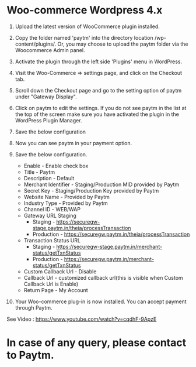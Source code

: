 # Woo-commerce Wordpress 4.x
  
  1. Upload the latest version of WooCommerce plugin installed.
  2. Copy the folder named 'paytm' into the directory location /wp-content/plugins/. Or, you may choose to upload the paytm folder via the Woocommerce Admin panel.
  3. Activate the plugin through the left side 'Plugins' menu in WordPress.
  4. Visit the Woo-Commerce => settings page, and click on the Checkout tab.
  5. Scroll down the Checkout page and go to the setting option of paytm under "Gateway Display".
  6. Click on paytm to edit the settings. If you do not see paytm in the list at the top of the screen make sure you have activated the plugin in the WordPress Plugin Manager.
  7. Save the below configuration
  8. Now you can see paytm in your payment option.
  9. Save the below configuration.

      * Enable                  - Enable check box
      * Title                   - Paytm
      * Description             - Default
      * Merchant Identifier     - Staging/Production MID provided by Paytm
      * Secret Key              - Staging/Production Key provided by Paytm
      * Website Name            - Provided by Paytm
      * Industry Type           - Provided by Paytm
      * Channel ID              - WEB/WAP
      * Gateway URL Staging     
        * Staging     - https://securegw-stage.paytm.in/theia/processTransaction
        * Production  - https://securegw.paytm.in/theia/processTransaction
      * Transaction Status URL  
        * Staging     - https://securegw-stage.paytm.in/merchant-status/getTxnStatus
        * Production  - https://securegw.paytm.in/merchant-status/getTxnStatus
      * Custom Callback Url     - Disable
      * Callback Url            - customized callback url(this is visible when Custom Callback Url is Enable)
      * Return Page             - My Account

  10. Your Woo-commerce plug-in is now installed. You can accept payment through Paytm.

See Video : https://www.youtube.com/watch?v=cqdhF-9ApzE

# In case of any query, please contact to Paytm.